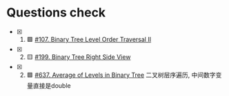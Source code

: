 # Questions check

- [x] 1. 🟩 [#107. Binary Tree Level Order Traversal II](https://leetcode.com/problems/binary-tree-level-order-traversal-ii)
- [x] 2. 🟨 [#199. Binary Tree Right Side View](https://leetcode.com/problems/binary-tree-right-side-view)
- [x] 2. 🟩 [#637. Average of Levels in Binary Tree](https://leetcode.com/problems/average-of-levels-in-binary-tree) 二叉树层序遍历, 中间数字变量直接是double